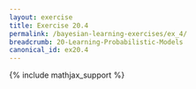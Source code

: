 ```yaml
---
layout: exercise
title: Exercise 20.4
permalink: /bayesian-learning-exercises/ex_4/
breadcrumb: 20-Learning-Probabilistic-Models
canonical_id: ex20.4
---
```


{% include mathjax_support %}
